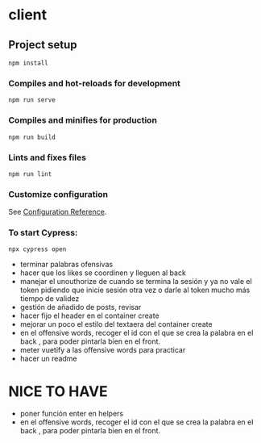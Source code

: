 # client

## Project setup
```
npm install
```

### Compiles and hot-reloads for development
```
npm run serve
```

### Compiles and minifies for production
```
npm run build
```

### Lints and fixes files
```
npm run lint
```

### Customize configuration
See [Configuration Reference](https://cli.vuejs.org/config/).

### To start Cypress:
`npx cypress open`
- terminar palabras ofensivas
- hacer que los likes se coordinen y lleguen al back
- manejar el unouthorize de cuando se termina la sesión y ya no vale el token pidiendo que inicie sesión otra vez o darle al token mucho más tiempo de validez
- gestión de añadido de posts, revisar
- hacer fijo el header en el container create
- mejorar un poco el estilo del textaera del container create
- en el offensive words, recoger el id con el que se crea la palabra en el back , para poder pintarla bien en el front.
- meter vuetify a las offensive words para practicar
- hacer un readme
# NICE TO HAVE
- poner función enter en helpers
- en el offensive words, recoger el id con el que se crea la palabra en el back , para poder pintarla bien en el front.
